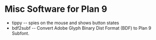 Misc Software for Plan 9
========================

* tippy -- spies on the mouse and shows button states
* bdf2subf -- Convert Adobe Glyph Binary Dist Format (BDF) to Plan 9 Subfont.

